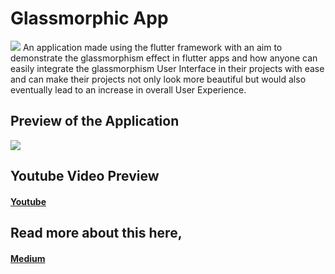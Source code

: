 # Glassmorphic App  
<img src = 'https://miro.medium.com/v2/resize:fit:828/format:webp/1*zb6NRM2sPGhe33nD3TnRDQ.png'>
An application made using the flutter framework with an aim to demonstrate the glassmorphism effect in flutter apps and how anyone can easily integrate the glassmorphism User Interface in their projects with ease and can make their projects not only look more beautiful but would also eventually lead to an increase in overall User Experience.

## Preview of the Application

<img src= 'https://miro.medium.com/v2/resize:fit:640/format:webp/0*bUZLdrBVruvmbmhd.png'>

## Youtube Video Preview
#### <a href='https://youtu.be/Tfw-1CzDnvs'>Youtube</a>


## Read more about this here,
#### <a href='https://medium.com/@krishanw30/create-beautiful-ui-in-flutter-using-glassmorphism-35a381660d52'>Medium</a>

